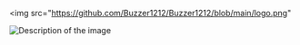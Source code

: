 
<img src="https://github.com/Buzzer1212/Buzzer1212/blob/main/logo.png" 

<img src="image.jpg" alt="Description of the image">
